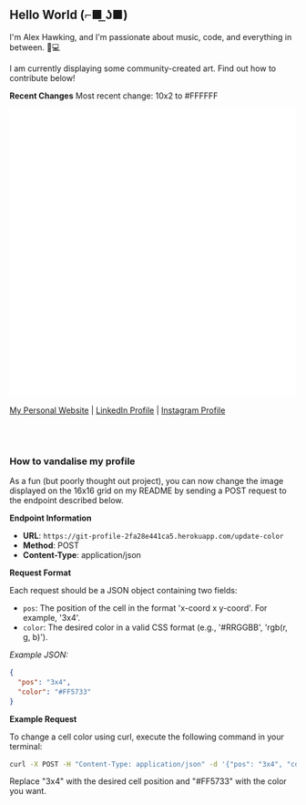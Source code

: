 ## Hello World (⌐■ ͟ʖ■) 

I'm Alex Hawking, and I'm passionate about music, code, and everything in between. 🎵💻

I am currently displaying some community-created art. Find out how to contribute below!

**Recent Changes**
Most recent change: 10x2 to #FFFFFF

![](./table.svg)

[My Personal Website](https:/alexhawking.dev)  |  [LinkedIn Profile](https://www.linkedin.com/in/alex-hawking-3541b223a/)  |  [Instagram Profile](https://www.instagram.com/ah33803/)

<br /><br />

### How to vandalise my profile

As a fun (but poorly thought out project), you can now change the image displayed on the 16x16 grid on my README by sending a POST request to the endpoint described below.


**Endpoint Information**

- **URL**: `https://git-profile-2fa28e441ca5.herokuapp.com/update-color`
- **Method**: POST
- **Content-Type**: application/json

**Request Format**

Each request should be a JSON object containing two fields:
- `pos`: The position of the cell in the format 'x-coord x y-coord'. For example, '3x4'.
- `color`: The desired color in a valid CSS format (e.g., '#RRGGBB', 'rgb(r, g, b)').

*Example JSON:*
```json
{
  "pos": "3x4",
  "color": "#FF5733"
}
```
**Example Request**

To change a cell color using curl, execute the following command in your terminal:

```bash
curl -X POST -H "Content-Type: application/json" -d '{"pos": "3x4", "color": "#FF5733"}' https://git-profile-2fa28e441ca5.herokuapp.com/update-color
```
Replace "3x4" with the desired cell position and "#FF5733" with the color you want.